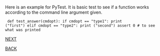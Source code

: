 

Here is an example for PyTest. It is basic test to see if a function works according to the command line argument given.

<code><pre>
def test_answer(cmdopt):
    if cmdopt == "type1":
        print ("first")
    elif cmdopt == "type2":
        print ("second")
    assert 0 # to see what was printed
</pre></code>

[NEXT](https://github.com/hariniiyer/CSCI-5828_Presentation2_Testing-Frameworks/blob/master/nose.md)

[BACK](https://github.com/hariniiyer/CSCI-5828_Presentation2_Testing-Frameworks/blob/master/pytest.md)
